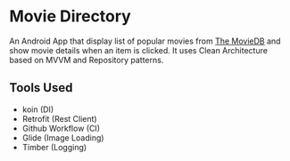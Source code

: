 Movie Directory
=========================

An Android App that display list of popular movies from [The MovieDB][0] and show movie details when an item is clicked. It uses Clean Architecture based on MVVM and Repository patterns.

Tools Used
--------------
* koin (DI)
* Retrofit (Rest Client)
* Github Workflow (CI)
* Glide (Image Loading)
* Timber (Logging)

[0]: https://www.themoviedb.org/